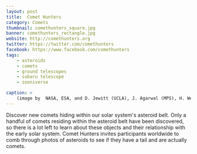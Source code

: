 ```yaml
---
layout: post
title:  Comet Hunters
category: Comets
thumbnail: comethunters_square.jpg
banner: comethunters_rectangle.jpg
website: http://comethunters.org
twitter: https://twitter.com/comethunters
facebook: https://www.facebook.com/comethunters
tags: 
    - asteroids
    - comets
    - ground telescopes
    - subaru telescope
    - zooniverse

caption: >
    (image by  NASA, ESA, and D. Jewitt (UCLA), J. Agarwal (MPS), H. Weaver (JHUAPL), M. Mutchler (STScI), and S. Larson (UA))
---
```

Discover new comets hiding within our solar system's asteroid belt. Only a handful of comets residing within the asteroid belt have been discovered, so there is a lot left to learn about these objects and their relationship with the early solar system. Comet Hunters invites participants worldwide to comb through photos of asteroids to see if they have a tail and are actually comets.